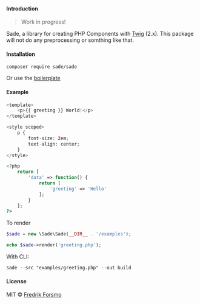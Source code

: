 #### Introduction

> Work in progress!

Sade, a library for creating PHP Components with [Twig](https://twig.symfony.com/doc/2.x/) (2.x). This package will not do any preprocessing or somthing like that.

#### Installation

```
composer require sade/sade
```

Or use the [boilerplate](https://github.com/sadephp/boilerplate)

#### Example

```php
<template>
    <p>{{ greeting }} World!</p>
</template>

<style scoped>
    p {
        font-size: 2em;
        text-align: center;
    }
</style>

<?php
    return [
        'data' => function() {
            return [
                'greeting' => 'Hello'
            ];
        }
    ];
?>
```

To render

```php
$sade = new \Sade\Sade(__DIR__ . '/examples');

echo $sade->render('greeting.php');
```

With CLI:

```
sade --src "examples/greeting.php" --out build
```

#### License

MIT © [Fredrik Forsmo](https://github.com/frozzare)
